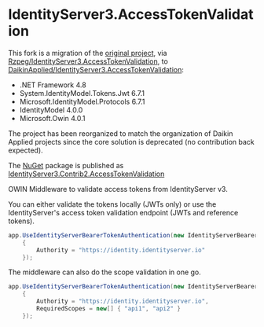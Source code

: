 IdentityServer3.AccessTokenValidation
====================================================

This fork is a migration of the [original project](https://github.com/IdentityServer/IdentityServer3.AccessTokenValidation), via [Rzpeg/IdentityServer3.AccessTokenValidation](https://github.com/Rzpeg/IdentityServer3.AccessTokenValidation), to [DaikinApplied/IdentityServer3.AccessTokenValidation](https://github.com/daikinapplied/IdentityServer3.AccessTokenValidation):

- .NET Framework 4.8
- System.IdentityModel.Tokens.Jwt 6.7.1
- Microsoft.IdentityModel.Protocols 6.7.1
- IdentityModel 4.0.0
- Microsoft.Owin 4.0.1

The project has been reorganized to match the organization of Daikin Applied projects since the core solution is deprecated (no contribution back expected).

The [NuGet](https://nuget.org) package is published as [IdentityServer3.Contrib2.AccessTokenValidation](https://www.nuget.org/packages/IdentityServer3.Contrib2.AccessTokenValidation/)

OWIN Middleware to validate access tokens from IdentityServer v3.

You can either validate the tokens locally (JWTs only) or use the IdentityServer's access token validation endpoint (JWTs and reference tokens).

```csharp
app.UseIdentityServerBearerTokenAuthentication(new IdentityServerBearerTokenAuthenticationOptions
    {
        Authority = "https://identity.identityserver.io"
    });
```

The middleware can also do the scope validation in one go.

```csharp
app.UseIdentityServerBearerTokenAuthentication(new IdentityServerBearerTokenAuthenticationOptions
    {
        Authority = "https://identity.identityserver.io",
        RequiredScopes = new[] { "api1", "api2" }
    });
```
